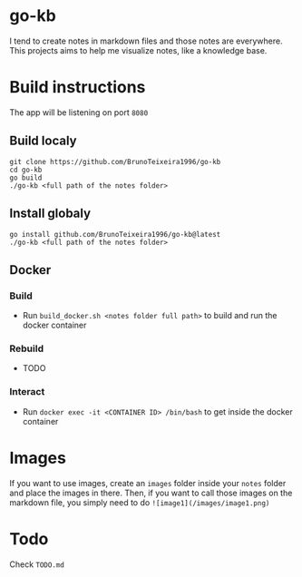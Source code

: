 # go-kb

I tend to create notes in markdown files and those notes are everywhere.
This projects aims to help me visualize notes, like a knowledge base.


# Build instructions

The app will be listening on port `8080`

## Build localy

```shell
git clone https://github.com/BrunoTeixeira1996/go-kb
cd go-kb
go build
./go-kb <full path of the notes folder>
```

## Install globaly

```shell
go install github.com/BrunoTeixeira1996/go-kb@latest
./go-kb <full path of the notes folder>
```

## Docker

### Build

- Run `build_docker.sh <notes folder full path>` to build and run the docker container

### Rebuild

- TODO

### Interact 

- Run `docker exec -it <CONTAINER ID> /bin/bash` to get inside the docker container

# Images

If you want to use images, create an `images` folder inside your `notes` folder and place the images in there.
Then, if you want to call those images on the markdown file, you simply need to do `![image1](/images/image1.png)`

# Todo

Check `TODO.md`
